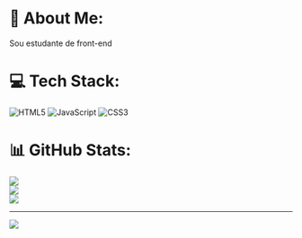 # 💫 About Me:
Sou estudante de front-end


# 💻 Tech Stack:
![HTML5](https://img.shields.io/badge/html5-%23E34F26.svg?style=flat&logo=html5&logoColor=white) ![JavaScript](https://img.shields.io/badge/javascript-%23323330.svg?style=flat&logo=javascript&logoColor=%23F7DF1E;padding:30px;) ![CSS3](https://img.shields.io/badge/css3-%231572B6.svg?style=flat&logo=css3&logoColor=white)
# 📊 GitHub Stats:
![](https://github-readme-stats.vercel.app/api?username=Vinicius0421&theme=merko&hide_border=false&include_all_commits=false&count_private=false)<br/>
![](https://github-readme-streak-stats.herokuapp.com/?user=Vinicius0421&theme=merko&hide_border=false)<br/>
![](https://github-readme-stats.vercel.app/api/top-langs/?username=Vinicius0421&theme=merko&hide_border=false&include_all_commits=false&count_private=false&layout=compact)

---
[![](https://visitcount.itsvg.in/api?id=Vinicius0421&icon=0&color=3)](https://visitcount.itsvg.in)

<!-- Proudly created with GPRM ( https://gprm.itsvg.in ) -->

